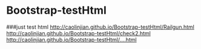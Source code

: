 Bootstrap-testHtml
==================

###just test html
http://caolinjian.github.io/Bootstrap-testHtml/Railgun.html <br/>
http://caolinjian.github.io/Bootstrap-testHtml/check2.html   <br/>
http://caolinjian.github.io/Bootstrap-testHtml/....html    <br/>



